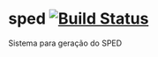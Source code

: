# sped [![Build Status](https://travis-ci.org/wmixlabs/sped.svg?branch=master)](https://travis-ci.org/wmixlabs/sped)
Sistema para geração do SPED
